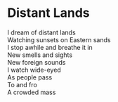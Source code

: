 # Distant Lands

I dream of distant lands  
Watching sunsets on Eastern sands  
I stop awhile and breathe it in  
New smells and sights  
New foreign sounds  
I watch wide-eyed  
As people pass   
To and fro  
A crowded mass
